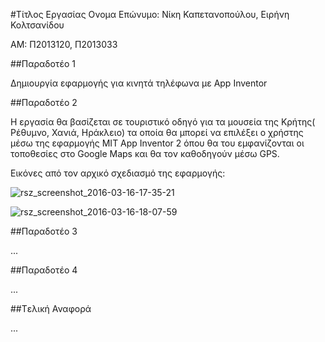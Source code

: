 #Τίτλος Εργασίας
Ονομα Επώνυμο: Νίκη Καπετανοπούλου, Ειρήνη Κολτσανίδου

ΑΜ: Π2013120, Π2013033

##Παραδοτέο 1

Δημιουργία εφαρμογής για κινητά τηλέφωνα με App Inventor

##Παραδοτέο 2

Η εργασία θα βασίζεται σε τουριστικό οδηγό για τα μουσεία της Κρήτης( Ρέθυμνο, Χανιά, Ηράκλειο) τα οποία θα μπορεί να επιλέξει ο χρήστης μέσω της εφαρμογής MIT App Inventor 2 όπου θα του εμφανίζονται οι τοποθεσίες στο Google Maps και θα τον καθοδηγούν μέσω GPS. 

Εικόνες από τον αρχικό σχεδιασμό της εφαρμογής:

 
![rsz_screenshot_2016-03-16-17-35-21](https://cloud.githubusercontent.com/assets/17200696/13820746/518a3c18-eba7-11e5-8d01-bcd72543d9cb.png) 

![rsz_screenshot_2016-03-16-18-07-59](https://cloud.githubusercontent.com/assets/17200696/13820781/7699feda-eba7-11e5-8c87-ef9f329dbf7d.png)


##Παραδοτέο 3

...

##Παραδοτέο 4

...

##Tελική Αναφορά

...
